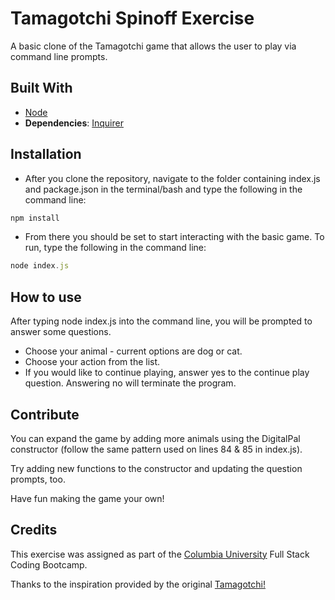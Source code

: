 # Tamagotchi Spinoff Exercise
A basic clone of the Tamagotchi game that allows the user to play via command line prompts.

## Built With
- [Node](https://nodejs.org/en/)
- **Dependencies**: [Inquirer](https://www.npmjs.com/package/inquirer)


## Installation
- After you clone the repository, navigate to the folder containing index.js and package.json in the terminal/bash and type the following in the command line: 
```javascript
npm install
```

- From there you should be set to start interacting with the basic game. To run, type the following in the command line:
```javascript
node index.js
```

## How to use
After typing node index.js into the command line, you will be prompted to answer some questions. 
- Choose your animal - current options are dog or cat.
- Choose your action from the list.
- If you would like to continue playing, answer yes to the continue play question. Answering no will terminate the program. 

## Contribute
You can expand the game by adding more animals using the DigitalPal constructor (follow the same pattern used on lines 84 & 85 in index.js). 

Try adding new functions to the constructor and updating the question prompts, too.

Have fun making the game your own!

## Credits
This exercise was assigned as part of the [Columbia University](https://bootcamp.cvn.columbia.edu/coding/) Full Stack Coding Bootcamp.

Thanks to the inspiration provided by the original [Tamagotchi!](https://tamagotchi.com/)